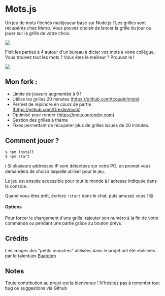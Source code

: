 Mots.js
====

Un jeu de mots fléchés multijoueur basé sur Node.js !
Les grilles sont récupérés chez Metro. Vous pouvez choisir de lancer la grille du jour ou jouer sur la grille de votre choix.

![](./illustrations/mots-details1.png)

Finit les parties à 4 autour d'un bureau à dicter vos mots à votre collègue. Vous trouvez tout les mots ? Vous êtes le meilleur ? Prouvez le !

![](./illustrations/mots-details2.png)

## Mon fork :

- Limite de joueurs augmentée à 9 !
- Utilise les grilles 20 minutes (https://github.com/tcoupin/mots)
- Permet de rejoindre en cours de partie (https://github.com/Drestin/mots)
- Optimisé pour render (https://mots.onrender.com)
- Gestion des grilles à thème
- Fixes permettant de récupérer plus de grilles issues de 20 minutes.


## Comment jouer ?

```
$ npm install
$ npm start
```

ℹ️ Si plusieurs addresses IP sont détectées sur votre PC, un prompt vous demandera de choisir laquelle utiliser pour le jeu.

Le jeu est ensuite accessible pour tout le monde à l'adresse indiquée dans la console.

Quand vous êtes prêt, écrivez `!start` dans le chat, puis amusez vous ! :smile:

#### Options

Pour forcer le chargement d'une grille, rajouter son numéro à la fin de votre commande ou pendant une partie grâce au bouton prévu.


## Crédits

Les images des "petits monstres" utilisées dans le projet ont été réalisées par le talentuex [Buatoom](https://dribbble.com/buatoom)


## Notes

Toute contribution au projet est la bienvenue !
N'hésitez pas à remonter tout bug ou suggestions via Github
